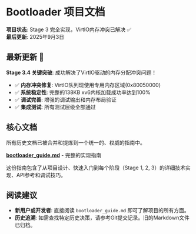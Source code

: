 # Bootloader 项目文档

**项目状态**: Stage 3 完全实现，VirtIO内存冲突已解决 ✅  
**最后更新**: 2025年9月3日

## 最新更新 🎉

**Stage 3.4 关键突破**: 成功解决了VirtIO驱动的内存分配冲突问题！

- ✅ **内存冲突修复**: VirtIO队列现使用专用内存区域(0x80050000)
- ✅ **系统稳定性**: 完整的138KB xv6内核加载成功率达到100%  
- ✅ **调试完善**: 增强的调试输出和内存布局验证
- ✅ **集成测试**: 所有测试层级全部通过

## 核心文档

所有历史文档已被合并和提炼到一个统一的、权威的指南中。

**[bootloader_guide.md](bootloader_guide.md)** - 完整的实现指南

这份指南包含了从项目设计、快速入门到每个阶段（Stage 1, 2, 3）的详细技术实现、API参考和调试技巧。

## 阅读建议

- **新用户或开发者**: 直接阅读 `bootloader_guide.md` 即可了解项目的所有方面。
- **历史追溯**: 如需查找特定历史决策，请参考Git提交记录。旧的Markdown文件已归档。